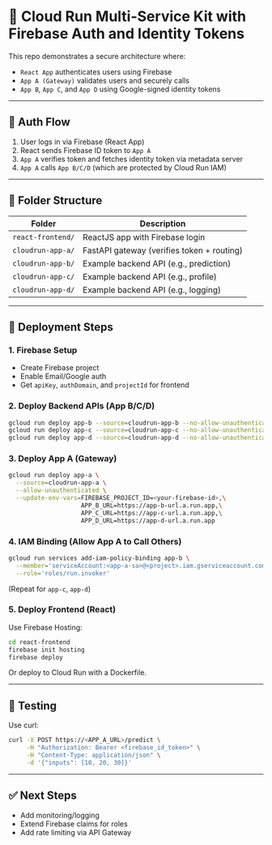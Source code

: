 # 🚀 Cloud Run Multi-Service Kit with Firebase Auth and Identity Tokens

This repo demonstrates a secure architecture where:

- `React App` authenticates users using Firebase
- `App A (Gateway)` validates users and securely calls
- `App B`, `App C`, and `App D` using Google-signed identity tokens

---

## 🔐 Auth Flow

1. User logs in via Firebase (React App)
2. React sends Firebase ID token to `App A`
3. `App A` verifies token and fetches identity token via metadata server
4. `App A` calls `App B/C/D` (which are protected by Cloud Run IAM)

---

## 📁 Folder Structure

| Folder             | Description                              |
|--------------------|------------------------------------------|
| `react-frontend/`  | ReactJS app with Firebase login          |
| `cloudrun-app-a/`  | FastAPI gateway (verifies token + routing) |
| `cloudrun-app-b/`  | Example backend API (e.g., prediction)   |
| `cloudrun-app-c/`  | Example backend API (e.g., profile)      |
| `cloudrun-app-d/`  | Example backend API (e.g., logging)      |

---

## 🚀 Deployment Steps

### 1. Firebase Setup
- Create Firebase project
- Enable Email/Google auth
- Get `apiKey`, `authDomain`, and `projectId` for frontend

### 2. Deploy Backend APIs (App B/C/D)
```bash
gcloud run deploy app-b --source=cloudrun-app-b --no-allow-unauthenticated
gcloud run deploy app-c --source=cloudrun-app-c --no-allow-unauthenticated
gcloud run deploy app-d --source=cloudrun-app-d --no-allow-unauthenticated
```

### 3. Deploy App A (Gateway)
```bash
gcloud run deploy app-a \
  --source=cloudrun-app-a \
  --allow-unauthenticated \
  --update-env-vars=FIREBASE_PROJECT_ID=<your-firebase-id>,\
                    APP_B_URL=https://app-b-url.a.run.app,\
                    APP_C_URL=https://app-c-url.a.run.app,\
                    APP_D_URL=https://app-d-url.a.run.app
```

### 4. IAM Binding (Allow App A to Call Others)
```bash
gcloud run services add-iam-policy-binding app-b \
  --member='serviceAccount:<app-a-sa>@<project>.iam.gserviceaccount.com' \
  --role='roles/run.invoker'
```
(Repeat for `app-c`, `app-d`)

### 5. Deploy Frontend (React)
Use Firebase Hosting:
```bash
cd react-frontend
firebase init hosting
firebase deploy
```

Or deploy to Cloud Run with a Dockerfile.

---

## 🧪 Testing

Use curl:
```bash
curl -X POST https://<APP_A_URL>/predict \
     -H "Authorization: Bearer <firebase_id_token>" \
     -H "Content-Type: application/json" \
     -d '{"inputs": [10, 20, 30]}'
```

---

## ✅ Next Steps

- Add monitoring/logging
- Extend Firebase claims for roles
- Add rate limiting via API Gateway
